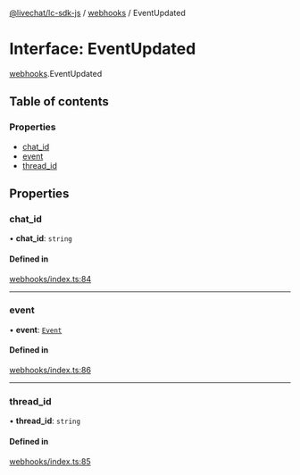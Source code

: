 [@livechat/lc-sdk-js](../README.md) / [webhooks](../modules/webhooks.md) / EventUpdated

# Interface: EventUpdated

[webhooks](../modules/webhooks.md).EventUpdated

## Table of contents

### Properties

- [chat\_id](webhooks.EventUpdated.md#chat_id)
- [event](webhooks.EventUpdated.md#event)
- [thread\_id](webhooks.EventUpdated.md#thread_id)

## Properties

### chat\_id

• **chat\_id**: `string`

#### Defined in

[webhooks/index.ts:84](https://github.com/livechat/lc-sdk-js/blob/951da85/src/webhooks/index.ts#L84)

___

### event

• **event**: [`Event`](../modules/objects.md#event)

#### Defined in

[webhooks/index.ts:86](https://github.com/livechat/lc-sdk-js/blob/951da85/src/webhooks/index.ts#L86)

___

### thread\_id

• **thread\_id**: `string`

#### Defined in

[webhooks/index.ts:85](https://github.com/livechat/lc-sdk-js/blob/951da85/src/webhooks/index.ts#L85)
